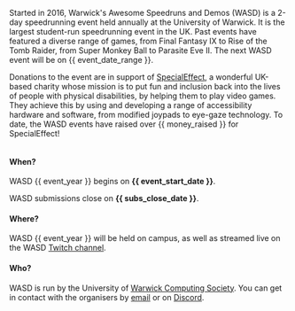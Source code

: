 
<div markdown="1" class="column is-6">
<div markdown="1" class="content backing">

Started in 2016, Warwick's Awesome Speedruns and Demos (WASD) is a 2-day speedrunning event held annually at the University of Warwick. It is the largest student-run speedrunning event in the UK. Past events have featured a diverse range of games, from Final Fantasy IX to Rise of the Tomb Raider, from Super Monkey Ball to Parasite Eve II. The next WASD event will be on {{ event_date_range }}.

Donations to the event are in support of [SpecialEffect](https://specialeffect.org.uk/), a wonderful UK-based charity whose mission is to put fun and inclusion back into the lives of people with physical disabilities, by helping them to play video games. They achieve this by using and developing a range of accessibility hardware and software, from modified joypads to eye-gaze technology. To date, the WASD events have raised over {{ money_raised }} for SpecialEffect!

</div>
</div>

<div markdown="1" class="column is-6">
<div markdown="1" class="content backing">

<h4 class="title is-size-4">When?</h4>

WASD {{ event_year }} begins on **{{ event_start_date }}**.

WASD submissions close on **{{ subs_close_date }}**.

<h4 class="title is-size-4">Where?</h4>

WASD {{ event_year }} will be held on campus, as well as streamed live on the WASD [Twitch channel](https://warwickspeed.run/twitch).

<h4 class="title is-size-4">Who?</h4>

WASD is run by the University of [Warwick Computing Society](https://uwcs.co.uk). You can get in contact with the organisers by [email](mailto:contact@warwickspeed.run) or on [Discord](/discord).

</div>
</div>